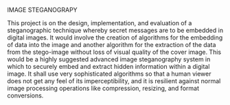 IMAGE STEGANOGRAPY

This project is on the design, implementation, and evaluation of a steganographic technique whereby secret messages are to be embedded in digital images. 
It would involve the creation of algorithms for the embedding of data into the image and another algorithm for the extraction of the data from the stego-image without 
loss of visual quality of the cover image. 
This would be a highly suggested advanced image steganography system in which to securely embed and extract hidden information within a digital image.
It shall use very sophisticated algorithms so that a human viewer does not get any feel of its imperceptibility, and it is resilient against normal image 
processing operations like compression, resizing, and format conversions.

